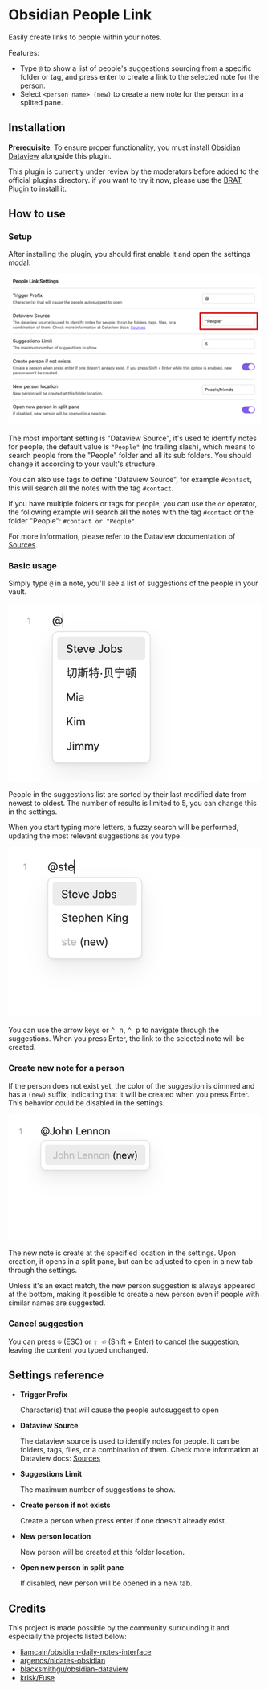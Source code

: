 # Obsidian People Link

Easily create links to people within your notes.

Features:

- Type `@` to show a list of people's suggestions sourcing from a specific folder or tag, and press enter to create a link to the selected note for the person.
- Select `<person name> (new)` to create a new note for the person in a splited pane.


## Installation

**Prerequisite**:
To ensure proper functionality, you must install [Obsidian Dataview](https://github.com/blacksmithgu/obsidian-dataview) alongside this plugin.

This plugin is currently under review by the moderators before added to
the official plugins directory. if you want to try it now,
please use the [BRAT Plugin](https://obsidian.md/plugins?id=obsidian42-brat)
to install it.

## How to use

### Setup

After installing the plugin, you should first enable it and open the settings modal:

![](images/settings.png)

The most important setting is "Dataview Source", it's used to identify notes for people,
the default value is `"People"` (no trailing slash), which means to search people from the "People" folder
and all its sub folders.
You should change it according to your vault's structure.

You can also use tags to define "Dataview Source", for example `#contact`,
this will search all the notes with the tag `#contact`.

If you have multiple folders or tags for people, you can use the `or` operator,
the following example will search all the notes with the tag `#contact` or the folder "People":
`#contact or "People"`.

For more information, please refer to the Dataview documentation of [Sources](https://blacksmithgu.github.io/obsidian-dataview/reference/sources/).


### Basic usage

Simply type `@` in a note, you'll see a list of suggestions of the people in your vault.

![](images/suggestions.png)

People in the suggestions list are sorted by their last modified date from newest to oldest.
The number of results is limited to 5, you can change this in the settings.

When you start typing more letters, a fuzzy search will be performed,
updating the most relevant suggestions as you type.

![](images/suggestions-ste.png)

You can use the arrow keys or <kbd>⌃ n</kbd>, <kbd>⌃ p</kbd> to navigate through the suggestions.
When you press Enter, the link to the selected note will be created.

### Create new note for a person

If the person does not exist yet, the color of the suggestion is dimmed and has a `(new)` suffix,
indicating that it will be created when you press Enter. This behavior could be disabled in the settings.

![](images/create-person.png)

The new note is create at the specified location in the settings.
Upon creation, it opens in a split pane,
but can be adjusted to open in a new tab through the settings.

Unless it's an exact match, the new person suggestion is always appeared at the bottom,
making it possible to create a new person even if people with similar names are suggested.

### Cancel suggestion

You can press <kbd>⎋</kbd> (ESC) or <kbd>⇧ ⏎</kbd> (Shift + Enter) to cancel the suggestion,
leaving the content you typed unchanged.


## Settings reference

- **Trigger Prefix**

	Character(s) that will cause the people autosuggest to open

- **Dataview Source**

	The dataview source is used to identify notes for people. It can be folders, tags, files, or a combination of them. Check more information at Dataview docs: [Sources](https://blacksmithgu.github.io/obsidian-dataview/reference/sources/)

- **Suggestions Limit**

	The maximum number of suggestions to show.

- **Create person if not exists**

	Create a person when press enter if one doesn't already exist.

- **New person location**

	New person will be created at this folder location.

- **Open new person in split pane**

	If disabled, new person will be opened in a new tab.


## Credits

This project is made possible by the community surrounding it and especially the projects listed below:

- [liamcain/obsidian-daily-notes-interface](https://github.com/liamcain/obsidian-daily-notes-interface)
- [argenos/nldates-obsidian](https://github.com/argenos/nldates-obsidian)
- [blacksmithgu/obsidian-dataview](https://github.com/blacksmithgu/obsidian-dataview)
- [krisk/Fuse](https://github.com/krisk/Fuse)
